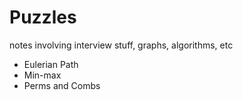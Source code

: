 # Puzzles
notes involving interview stuff, graphs, algorithms, etc

- Eulerian Path 
- Min-max
- Perms and Combs
